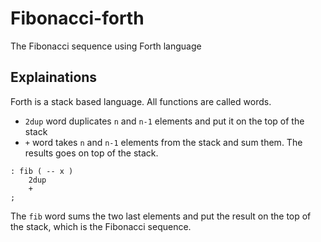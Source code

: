 # Fibonacci-forth
The Fibonacci sequence using Forth language

## Explainations

Forth is a stack based language. All functions are called words.

* `2dup` word duplicates `n` and `n-1` elements and put it on the top of the stack
* `+` word takes `n` and `n-1` elements from the stack and sum them. The results goes on top of the stack.

```forth
: fib ( -- x )
    2dup
    +
;
```

The `fib` word sums the two last elements and put the result on the top of the stack, which is the Fibonacci sequence.
